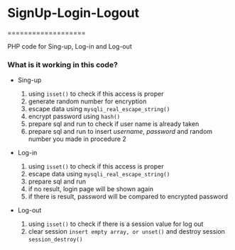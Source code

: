 # SignUp-Login-Logout
===================

PHP code for Sing-up, Log-in and Log-out

### What is it working in this code?

* Sing-up
  1. using `isset()` to check if this access is proper
  2. generate random number for encryption
  3. escape data using `mysqli_real_escape_string()`
  4. encrypt password using `hash()`
  5. prepare sql and run to check if user name is already taken
  6. prepare sql and run to insert _username_, _password_ and random number you made in procedure 2
  
* Log-in
  1. using `isset()` to check if this access is proper
  2. escape data using `mysqli_real_escape_string()`
  3. prepare sql and run
  4. if no result, login page will be shown again
  5. if there is result, password will be compared to encrypted password

* Log-out
  1. using `isset()` to check if there is a session value for log out
  2. clear session `insert empty array, or unset()` and destroy session `session_destroy()`
  